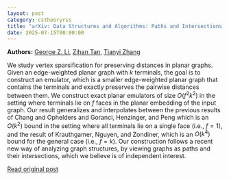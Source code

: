 ```yaml
---
layout: post
category: cstheoryrss
title: "arXiv: Data Structures and Algorithms: Paths and Intersections: Exact Emulators for Planar Graphs"
date: 2025-07-15T00:00:00
---
```


**Authors:** [George Z. Li](https://dblp.uni-trier.de/search?q=George+Z.+Li), [Zihan Tan](https://dblp.uni-trier.de/search?q=Zihan+Tan), [Tianyi Zhang](https://dblp.uni-trier.de/search?q=Tianyi+Zhang)

We study vertex sparsification for preserving distances in planar graphs.
Given an edge-weighted planar graph with $k$ terminals, the goal is to
construct an emulator, which is a smaller edge-weighted planar graph that
contains the terminals and exactly preserves the pairwise distances between
them. We construct exact planar emulators of size $O(f^2k^2)$ in the setting
where terminals lie on $f$ faces in the planar embedding of the input graph.
Our result generalizes and interpolates between the previous results of Chang
and Ophelders and Goranci, Henzinger, and Peng which is an $O(k^2)$ bound in
the setting where all terminals lie on a single face (i.e., $f=1$), and the
result of Krauthgamer, Nguyen, and Zondiner, which is an $O(k^4)$ bound for the
general case (i.e., $f=k$).
Our construction follows a recent new way of analyzing graph structures, by
viewing graphs as paths and their intersections, which we believe is of
independent interest.

[Read original post](http://arxiv.org/abs/2507.09620v1)

